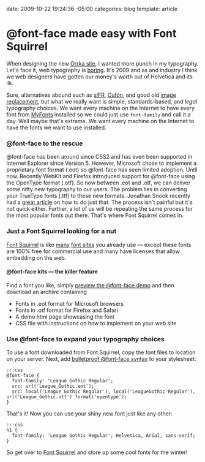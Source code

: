 date: 2009-10-22 19:24:36 -05:00
categories: blog
template: article

# @font-face made easy with Font Squirrel
When designing the new <a href="http://orrka.com">Orrka site</a>, I wanted more punch in my typography. Let's face it, web typography is <a href="http://en.wikipedia.org/wiki/Web_typography#Web-safe_fonts">boring</a>. It's 2009 and as and industry I think we web designers have gotten our money's worth out of Helvetica and its ilk. 
<!--more-->
Sure, alternatives abound such as <a href="http://www.mikeindustries.com/blog/sifr/">sIFR</a>, <a href="http://wiki.github.com/sorccu/cufon/about">Cufón</a>, and good old <a href="http://facelift.mawhorter.net/">image replacement</a>, but what we really want is simple, standards-based, and <em>legal</em> typography choices. We want every machine on the Internet to have every font from <a href="http://new.myfonts.com/">MyFonts</a> installed so we could just use <code>font-family</code> and call it a day. Well maybe that's extreme. We want every machine on the Internet to have the fonts we want to use installed.
<h3>@font-face to the rescue</h3>
@font-face has been around since CSS2 and has even been supported in Internet Explorer since Version 5. However, Microsoft chose to implement a proprietary font format (.eot) so @font-face has seen limited adoption. Until now. Recently WebKit and Firefox introduced support for @font-face using the OpenType format (.otf). So now between .eot and .otf, we can deliver some nifty new typography to our users. The problem lies in converting your TrueType fonts (.ttf) to these new formats. Jonathan Snook recently had a <a href="http://snook.ca/archives/html_and_css/becoming-a-font-embedding-master">great article</a> on how to do just that. The process isn't painful but it's not quick either. Further, a lot of us will be repeating the same process for the most popular fonts out there. That's where Font Squirrel comes in.

### Just a Font Squirrel looking for a nut

<a href="http://www.fontsquirrel.com/">Font Squirrel</a> is like <a href="http://dafont.com">many</a> <a href="http://abstractfonts.com">font sites</a> you already use — except these fonts are 100% free for commercial use and many have licenses that allow embedding on the web.

#### @font-face kits — the killer feature

Find a font you like, simply <a href="http://www.fontsquirrel.com/fontfacedemo/League-Gothic">preview the @font-face demo</a> and then download an archive containing

* Fonts in .eot format for Microsoft browsers
* Fonts in .otf format for Firefox and Safari
* A demo html page showcasing the font
* CSS file with instructions on how to implement on your web site


### Use @font-face to expand your typography choices

To use a font downloaded from Font Squirrel, copy the font files to location on your server. Next, add <a href="http://paulirish.com/2009/bulletproof-font-face-implementation-syntax/">bulletproof  @font-face syntax</a> to your stylesheet:

    :::css
    @font-face {
      font-family: 'League Gothic Regular';
      src: url('League_Gothic.eot');
      src: local('League Gothic Regular'), local('LeagueGothic-Regular'), url('League_Gothic.otf') format('opentype');
    }

That's it! Now you can use your shiny new font just like any other:

    :::css
    h1 {
      font-family: 'League Gothic Regular', Helvetica, Arial, sans-serif;
    }


So get over to <a href="http://fontsquirrel.com">Font Squirrel</a> and store up some cool fonts for the winter!
